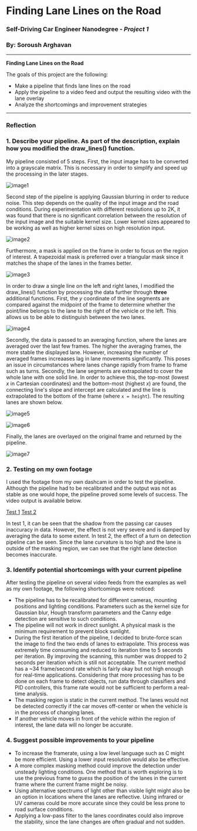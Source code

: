 # **Finding Lane Lines on the Road** 
### Self-Driving Car Engineer Nanodegree - _Project 1_
### By: **Soroush Arghavan**
---

**Finding Lane Lines on the Road**

The goals of this project are the following:
* Make a pipeline that finds lane lines on the road
* Apply the pipeline to a video feed and output the resulting video with the lane overlay
* Analyze the shortcomings and improvement strategies


[//]: # (Image References)

[image1]: ./figure_0.png "Grayscale"
[image2]: ./figure_1.png "Canny Edge Detection"
[image3]: ./figure_2.png "Masked image"
[image4]: ./figure_3.png "Masking each half to focus on one lane at a time"
[image5]: ./figure_4.png "Finding lines using Hough transform"
[image6]: ./figure_5.png "Extrapolated lanes"
[image7]: ./figure_6.png "Final output"

---

### Reflection

### 1. Describe your pipeline. As part of the description, explain how you modified the draw_lines() function.

My pipeline consisted of 5 steps. First, the input image has to be converted into a grayscale matrix. This is necessary in order to simplify and speed up the processing in the later stages.

![image1]

Second step of the pipeline is applying Gaussian blurring in order to reduce noise. This step depends on the quality of the input image and the road conditions. During experimentation with different resolutions up to 2K, it was found that there is no significant correlation between the resolution of the input image
and the suitable kernel size. Lower kernel sizes appeared to be working as well as higher kernel sizes on high resolution input.

![image2]

Furthermore, a mask is applied on the frame in order to focus on the region of interest. A trapezoidal mask is preferred over a triangular mask since it matches the shape of the lanes in the frames better.

![image3]

In order to draw a single line on the left and right lanes, I modified the draw_lines() function by processing the data further through **three** additional functions.
First, the _y_ coordinate of the line segments are compared against the midpoint of the frame to determine whether the point/line belongs to the lane to the right of the vehicle or the left. This allows us to be able to distinguish between the two lanes.

![image4]

Secondly, the data is passed to an averaging function, where the lanes are averaged over the last few frames.
The higher the averaging frames, the more stable the displayed lane. However, increasing the number of averaged frames increaases lag in lane movements significantly. This poses an issue in circumstances where lanes change rapidly from frame to frame such as
turns. Secondly, the lane segments are extrapolated to cover the whole lane with one solid line. In order to achieve this, the top-most (lowest _x_ in Cartesian coordinates) and the bottom-most (highest _x_) are found, the connecting line's slope and intercept
are calculated and the line is extrapolated to the bottom of the frame (where `x = height`). The resulting lanes are shown below.

![image5]

![image6]

Finally, the lanes are overlayed on the original frame and returned by the pipeline.

![image7]

### 2. Testing on my own footage

I used the footage from my own dashcam in order to test the pipeline. Although the pipeline had to be recalibrated and the output was not as stable as one would hope, the pipeline proved some levels of success. The video output is available below.

[Test 1](https://youtu.be/0zsHVEKrzDE)
[Test 2](https://youtu.be/tSJuFduDjcc)

In test 1, it can be seen that the shadow from the passing car causes inaccuracy in data. However, the effect is not very severe and is damped by averaging the data to some extent. In test 2, the effect of a turn on detection pipeline can be seen. Since the lane curvature is too high and the lane is outside of the masking region, we can see that the right lane detection becomes inaccurate.

### 3. Identify potential shortcomings with your current pipeline

After testing the pipeline on several video feeds from the examples as well as my own footage, the following shortcomings were noticed:
* The pipeline has to be recalibrated for different cameras, mounting positions and lighting conditions. Parameters such as the kernel size for Gaussian blur, Hough transform parameters and the Canny edge detection are sensitive to such conditions.
* The pipeline will not work in direct sunlight. A physical mask is the minimum requirement to prevent block sunlight.
* During the first iteration of the pipeline, I decided to brute-force scan the image to find the two ends of lanes to extrapolate. This process was extremely time consuming and reduced to iteration time to 5 seconds per iteration. By improving the scanning, this number was dropped to 2 seconds per iteration which is still not acceptable. The current method has a ~34 frame/second rate which is fairly okay but not high enough for real-time applications. Considering that more processing has to be done on each frame to detect objects, run data through classifiers and PID controllers, this frame rate would not be sufficient to perform a real-time analysis.
* The masking region is static in the current method. The lanes would not be detected correctly if the car moves off-center or when the vehicle is in the process of changing lanes.
* If another vehicle moves in front of the vehicle within the region of interest, the lane data will no longer be accurate.

### 4. Suggest possible improvements to your pipeline

* To increase the framerate, using a low level language such as C might be more efficient. Using a lower input resolution would also be effective.
* A more complex masking method could improve the detection under unsteady lighting conditions. One method that is worth exploring is to use the previous frame to _guess_ the position of the lanes in the current frame where the current frame might be noisy.
* Using alternative spectrums of light other than visible light might also be an option in locations where the lanes are reflective. Using infrared or UV cameras could be more accurate since they could be less prone to road surface conditions.
* Applying a low-pass filter to the lanes coordinates could also improve the stability, since the lane changes are often gradual and not sudden.
